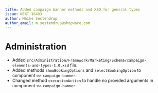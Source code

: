 ```yaml
---
title: Added campaign banner methods and XSD for general types
issue: NEXT-16483
author: Maike Sestendrup
author_email: m.sestendrup@shopware.com 
---
```

# Administration
* Added `src/Administration/Framework/Marketing/Schema/campaign-elements-and-types-1.0.xsd` file.
* Added methods `showBookingOptions` and `selectBookingOption` to component `sw-campaign-banner`.
* Changed method `executionAction` to handle no provided arguments in component `sw-campaign-banner`.

